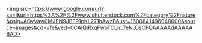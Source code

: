 <img src=https://www.google.com/url?sa=i&url=https%3A%2F%2Fwww.shutterstock.com%2Fcategory%2Fnature&psig=AOvVaw0MJEN9JBF91pKL271hAwzB&ust=1600841496048000&source=images&cd=vfe&ved=0CAIQjRxqFwoTCLir_7eN_OsCFQAAAAAdAAAAABAD></img>
